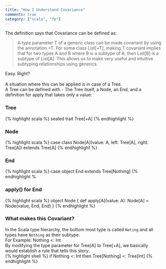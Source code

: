 ```yaml
---  
title: "How I Understand Covariance"
comments: true
category: ["scala", "fp"]
---  
```

The definition says that Covariance can be defined as:  
>A type parameter T of a generic class can be made covariant by using the annotation +T. For some class List[+T], making T covariant implies that for two types A and B where B is a subtype of A, then List[B] is a subtype of List[A]. This allows us to make very useful and intuitive subtyping relationships using generics.  

Easy. Right?  
\
A situation where this can be applied is in case of a Tree.
\
A Tree can be defined with - The Tree itself, a Node, an End, and a definition for apply that takes only a value: 
### Tree
{% highlight scala %}
sealed trait Tree[+A]
{% endhighlight %}  

### Node
{% highlight scala %}
case class Node[A](value: A, left: Tree[A], right: Tree[A]) extends Tree[A]
{% endhighlight %}
### End
{% highlight scala %}
case object End extends Tree[Nothing]
{% endhighlight %
### apply() for End 
{% highlight scala %}
object Node {
  def apply[A](value: A): Node[A] = Node(value, End, End)
}
{% endhighlight %}
### What makes this Covariant?
In the Scala type hierarchy, the bottom most type is called `Noting` and all types have `Nothing` as their subtype.<br/>
For Example: Nothing <: Int<br/>
By modifying the type parameter for Tree[A] to Tree[+A], we basically would establish a rule that tells this story:<br/>
{% highlight shell %}
if Nothing <: Int then Tree[Nothing] <: Tree[Int]
{% endhighlight %}  
